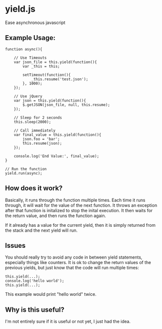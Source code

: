 yield.js
========

Ease asynchronous javascript

Example Usage:
--------

    function async(){
    
        // Use Timeouts
        var json_file = this.yield(function(){
            var _this = this; 
            
            setTimeout(function(){
                _this.resume('test.json'); 
            }, 1000); 
        }); 
        
        // Use jQuery
        var json = this.yield(function(){
            $.getJSON(json_file, null, this.resume); 
        }); 
        
        // Sleep for 2 seconds
        this.sleep(2000); 
        
        // Call immediately
        var final_value = this.yield(function(){
            json.foo = 'bar'; 
            this.resume(json); 
        }); 
        
        console.log('End Value:', final_value); 
    }

    // Run the function
    yield.run(async); 
    
How does it work?
--------

Basically, it runs through the function multiple times. Each time it runs through, it will wait for the value of the next function. It throws an exception after that function is initalized to stop the inital execution. It then waits for the return value, and then runs the function again. 

If it already has a value for the current yield, then it is simply returned from the stack and the next yield will run. 


Issues
--------
You should really try to avoid any code in between yield statements, especially things like counters. It is ok to change the return values of the previous yields, but just know that the code will run multiple times:

    this.yield(...); 
    console.log('hello world'); 
    this.yield(...); 
    
This example would print "hello world" twice. 

Why is this useful?
---------
I'm not entirely sure if it is useful or not yet, I just had the idea. 
    